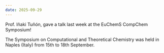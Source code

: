 ```yaml
---
date: 2025-09-29
---
```


Prof. Iñaki Tuñón, gave a talk last week at the EuChemS CompChem Symposium!

<!--more-->

The Symposium on Computational and Theoretical Chemistry was held in Naples (Italy) from 15th to 18th September. 
